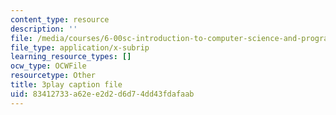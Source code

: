 ```yaml
---
content_type: resource
description: ''
file: /media/courses/6-00sc-introduction-to-computer-science-and-programming-spring-2011/83412733a62ee2d2d6d74dd43fdafaab_hmtXhZTfAes.srt
file_type: application/x-subrip
learning_resource_types: []
ocw_type: OCWFile
resourcetype: Other
title: 3play caption file
uid: 83412733-a62e-e2d2-d6d7-4dd43fdafaab
---
```

